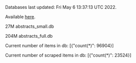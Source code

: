 Databases last updated: Fri May  6 13:37:13 UTC 2022. 

Available [here](https://github.com/cbeauhilton/ash-db/releases).


27M	abstracts_small.db

204M	abstracts_full.db

Current number of items in db:
[{"count(*)": 96904}]

Current number of scraped items in db:
[{"count(*)": 23524}]
